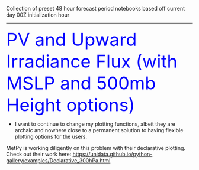 Collection of preset 48 hour forecast period notebooks based off current day 00Z initialization hour

---
<font color = "blue" size="28">PV and Upward Irradiance Flux (with MSLP and 500mb Height options)</font>
* I want to continue to change my plotting functions, albeit they are archaic and nowhere close to a permanent solution to having flexible plotting options for the users.

MetPy is working diligently on this problem with their declarative plotting. Check out their work here: https://unidata.github.io/python-gallery/examples/Declarative_300hPa.html
